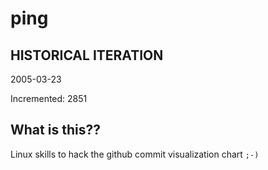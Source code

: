 # ping

## HISTORICAL ITERATION
2005-03-23

Incremented: 2851

## What is this?? 
Linux skills to hack the github commit visualization chart `;-)`
